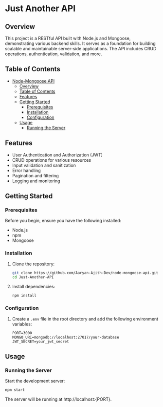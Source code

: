 # Just Another API

## Overview

This project is a RESTful API built with Node.js and Mongoose, demonstrating various backend skills. It serves as a foundation for building scalable and maintainable server-side applications. The API includes CRUD operations, authentication, validation, and more.

## Table of Contents

- [Node-Mongoose API](#node-mongoose-api)
  - [Overview](#overview)
  - [Table of Contents](#table-of-contents)
  - [Features](#features)
  - [Getting Started](#getting-started)
    - [Prerequisites](#prerequisites)
    - [Installation](#installation)
    - [Configuration](#configuration)
  - [Usage](#usage)
    - [Running the Server](#running-the-server)

## Features

- User Authentication and Authorization (JWT)
- CRUD operations for various resources
- Input validation and sanitization
- Error handling
- Pagination and filtering
- Logging and monitoring

## Getting Started

### Prerequisites

Before you begin, ensure you have the following installed:

- Node.js
- npm
- Mongoose

### Installation

1. Clone the repository:

    ```bash
    git clone https://github.com/Aaryan-Ajith-Dev/node-mongoose-api.git
    cd Just-Another-API
    ```

2. Install dependencies:

    ```bash
    npm install
    ```

### Configuration

1. Create a `.env` file in the root directory and add the following environment variables:

    ```env
    PORT=3000
    MONGO_URI=mongodb://localhost:27017/your-database
    JWT_SECRET=your_jwt_secret
    ```

## Usage

### Running the Server

Start the development server:

```bash
npm start
```
The server will be running at http://localhost:{PORT}.
